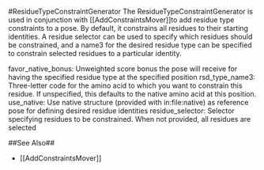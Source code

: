 #ResidueTypeConstraintGenerator
The ResidueTypeConstraintGenerator is used in conjunction with [[AddConstraintsMover]]to add residue type constraints to a pose. By default, it constrains all residues to their starting identities. A residue selector can be used to specify which residues should be constrained, and a name3 for the desired residue type can be specified to constrain selected residues to a particular identity.

<ResidueTypeConstraintGenerator name="(&string;)"
        favor_native_bonus="(1.0 &real;)" rsd_type_name3="(&string;)"
        use_native="(false &bool;)" residue_selector="(&string;)" />
favor_native_bonus: Unweighted score bonus the pose will receive for having the specified residue type at the specified position
rsd_type_name3: Three-letter code for the amino acid to which you want to constrain this residue. If unspecified, this defaults to the native amino acid at this position.
use_native: Use native structure (provided with in:file:native) as reference pose for defining desired residue identities
residue_selector: Selector specifying residues to be constrained. When not provided, all residues are selected

##See Also##
* [[AddConstraintsMover]]